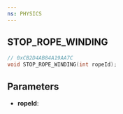 ```yaml
---
ns: PHYSICS
---
```

## STOP_ROPE_WINDING

```c
// 0xCB2D4AB84A19AA7C
void STOP_ROPE_WINDING(int ropeId);
```

## Parameters
* **ropeId**:
